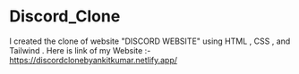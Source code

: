 # Discord_Clone
I created the clone of website "DISCORD WEBSITE" using HTML , CSS , and Tailwind .
Here is link of my Website :- https://discordclonebyankitkumar.netlify.app/
